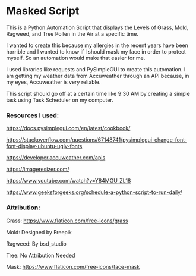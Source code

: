 # Masked Script

This is a Python Automation Script that displays the Levels of Grass, Mold, Ragweed, and Tree Pollen in the Air at a specific time.

I wanted to create this because my allergies in the recent years have been horrible and I wanted to know if I should mask my face in order to protect myself. So an automation would make that easier for me.

I used libraries like requests and PySimpleGUI to create this automation. I am getting my weather data from Accuweather through an API because, in my eyes, Accuweather is very reliable.

This script should go off at a certain time like 9:30 AM by creating a simple task using Task Scheduler on my computer.

### Resources I used:

https://docs.pysimplegui.com/en/latest/cookbook/

https://stackoverflow.com/questions/67148741/pysimplegui-change-font-font-display-ubuntu-ugly-fonts

https://developer.accuweather.com/apis

https://imageresizer.com/

https://www.youtube.com/watch?v=Y84MGU_ZL18

https://www.geeksforgeeks.org/schedule-a-python-script-to-run-daily/

### Attribution:

Grass: https://www.flaticon.com/free-icons/grass

Mold: Designed by Freepik

Ragweed: By bsd_studio

Tree: No Attribution Needed

Mask: https://www.flaticon.com/free-icons/face-mask
